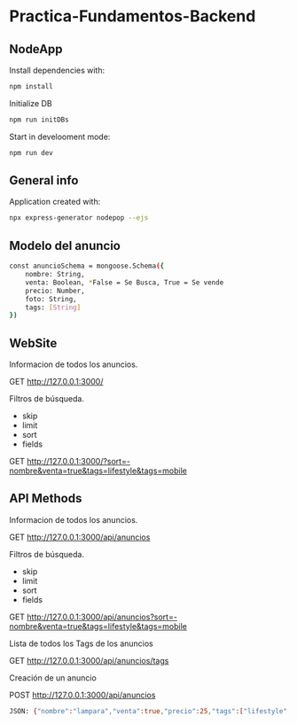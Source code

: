 # Practica-Fundamentos-Backend
## NodeApp

Install dependencies with:
```sh
npm install
```
Initialize DB
```sh
npm run initDBs
```

Start in develooment mode:
```sh
npm run dev
```

## General info

Application created with:

```sh
npx express-generator nodepop --ejs
```

## Modelo del anuncio
```sh
const anuncioSchema = mongoose.Schema({
    nombre: String,
    venta: Boolean, *False = Se Busca, True = Se vende
    precio: Number,
    foto: String,
    tags: [String]
})
```

## WebSite
Informacion de todos los anuncios.

GET http://127.0.0.1:3000/

Filtros de búsqueda.
- skip
- limit
- sort
- fields

 GET http://127.0.0.1:3000/?sort=-nombre&venta=true&tags=lifestyle&tags=mobile



## API Methods
Informacion de todos los anuncios.

GET http://127.0.0.1:3000/api/anuncios


Filtros de búsqueda.
- skip
- limit
- sort
- fields

 GET http://127.0.0.1:3000/api/anuncios?sort=-nombre&venta=true&tags=lifestyle&tags=mobile


Lista de todos los Tags de los anuncios
 
 GET http://127.0.0.1:3000/api/anuncios/tags

Creación de un anuncio

POST http://127.0.0.1:3000/api/anuncios
```sh
JSON: {"nombre":"lampara","venta":true,"precio":25,"tags":["lifestyle","work"]}
```

